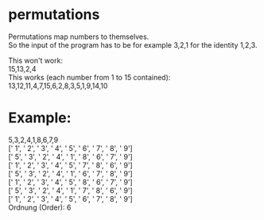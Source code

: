 # permutations
Permutations map numbers to themselves.    
So the input of the program has to be for example 3,2,1 for the identity 1,2,3.   

This won't work:    
15,13,2,4   
This works (each number from 1 to 15 contained):   
13,12,11,4,7,15,6,2,8,3,5,1,9,14,10   

# Example:    
5,3,2,4,1,8,6,7,9    
[' 1', ' 2', ' 3', ' 4', ' 5', ' 6', ' 7', ' 8', ' 9']   
[' 5', ' 3', ' 2', ' 4', ' 1', ' 8', ' 6', ' 7', ' 9']    
[' 1', ' 2', ' 3', ' 4', ' 5', ' 7', ' 8', ' 6', ' 9']   
[' 5', ' 3', ' 2', ' 4', ' 1', ' 6', ' 7', ' 8', ' 9']   
[' 1', ' 2', ' 3', ' 4', ' 5', ' 8', ' 6', ' 7', ' 9']   
[' 5', ' 3', ' 2', ' 4', ' 1', ' 7', ' 8', ' 6', ' 9']   
[' 1', ' 2', ' 3', ' 4', ' 5', ' 6', ' 7', ' 8', ' 9']   
Ordnung (Order): 6   

